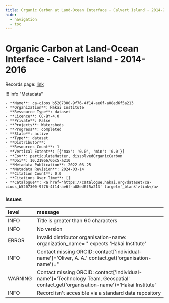 ```yaml
---
title: Organic Carbon at Land-Ocean Interface - Calvert Island - 2014-2016
hide:
  - navigation
  - toc
---
```


# Organic Carbon at Land-Ocean Interface - Calvert Island - 2014-2016

Records page: <a href='https://catalogue.hakai.org/dataset/ca-cioos_b5207300-9f76-4f14-ae6f-a08ed6f5a213' target='_blank'>link</a>

<div id='map'></div>

!!! info "Metadata"
    
    - **Name**: ca-cioos_b5207300-9f76-4f14-ae6f-a08ed6f5a213 
    - **Organization**: Hakai Institute 
    - **Ressource Type**: dataset 
    - **Licence**: CC-BY-4.0 
    - **Private**: False 
    - **Projects**: Watersheds 
    - **Progress**: completed 
    - **State**: active 
    - **Type**: dataset 
    - **Distributor**:  
    - **Resources Count**: 1 
    - **Vertical Extent**: [{'max': '0.0', 'min': '0.0'}] 
    - **Eov**: particulateMatter, dissolvedOrganicCarbon 
    - **Doi**: 10.21966/66x5-a210 
    - **Metadata Publication**: 2022-03-25 
    - **Metadata Revision**: 2024-03-14 
    - **Citation Count**: 0.0 
    - **Citations Over Time**: [] 
    - **Catalogue**: <a href='https://catalogue.hakai.org/dataset/ca-cioos_b5207300-9f76-4f14-ae6f-a08ed6f5a213' target='_blank'>link</a> 

### Issues

| level   | message                                                                                                                            |
|:--------|:-----------------------------------------------------------------------------------------------------------------------------------|
| INFO    | Title is greater than 60 characters                                                                                                |
| INFO    | No version                                                                                                                         |
| ERROR   | Invalid distributor organisation-name: organization_name='' expects 'Hakai Institute'                                              |
| INFO    | Contact missing ORCID: contact['individual-name']='Oliver, A. A.' contact.get('organisation-name')=''                              |
| WARNING | Contact missing ORCID: contact['individual-name']='Technology Team, Geospatial' contact.get('organisation-name')='Hakai Institute' |
| INFO    | Record isn't accesible via a standard data repository                                                                              |

<script>
   document.addEventListener("DOMContentLoaded", function() {
    var map = L.map('map').setView([51.505, -125.09], 5);
    L.tileLayer('https://tile.openstreetmap.org/{z}/{x}/{y}.png', {
        maxZoom: 19,
        attribution: '&copy; <a href="http://www.openstreetmap.org/copyright">OpenStreetMap</a>'
    }).addTo(map);
    var geojsonFeature = {
        "type": "Feature",
        "properties": {
            "name" : "Organic Carbon at Land-Ocean Interface - Calvert Island - 2014-2016"
        },
        "geometry": {'type': 'Polygon', 'coordinates': [[[-127.9, 51.6], [-128.2, 51.6], [-128.2, 51.73], [-127.9, 51.74], [-127.9, 51.6]]]}
    }
    L.geoJSON(geojsonFeature).addTo(map);
   })
</script>